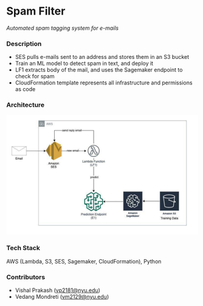 # Spam Filter
*Automated spam tagging system for e-mails*

### Description
* SES pulls e-mails sent to an address and stores them in an S3 bucket
* Train an ML model to detect spam in text, and deploy it
* LF1 extracts body of the mail, and uses the Sagemaker endpoint to check for spam
* CloudFormation template represents all infrastructure and permissions as code

### Architecture
<img src="Images/architecture.png" width="600">

### Tech Stack
AWS (Lambda, S3, SES, Sagemaker, CloudFormation), Python 

### Contributors

* Vishal Prakash (vp2181@nyu.edu)
* Vedang Mondreti (vm2129@nyu.edu)